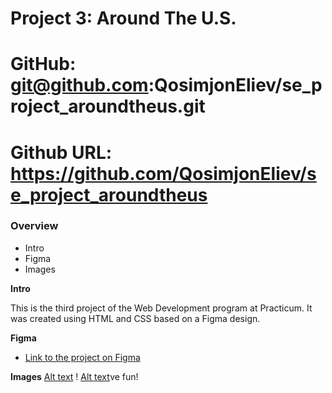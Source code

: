 # Project 3: Around The U.S.
# GitHub: git@github.com:QosimjonEliev/se_project_aroundtheus.git
# Github URL: https://github.com/QosimjonEliev/se_project_aroundtheus
### Overview  

* Intro
* Figma  
* Images  
  
**Intro**
  
This is the third project of the Web Development program at Practicum. It was created using HTML and CSS based on a Figma design.  
  
**Figma**  
  
* [Link to the project on Figma](https://www.figma.com/file/Es8zZP3ARGH9JGcw60i3OD/Sprint-3_-Around-the-US?type=design&node-id=6432-203&t=Ch1bKh7WDRBocMET-0)  
  
**Images**
[Alt text](images/For%20PC.png) !
[Alt text](images/For%20mobile-phone.png)ve fun!